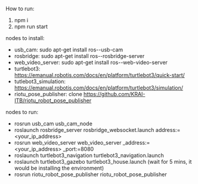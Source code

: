 How to run:
1. npm i
2. npm run start

nodes to install:
- usb_cam: sudo apt-get install ros-<distro>-usb-cam
- rosbridge: sudo apt-get install ros-<distro>-rosbridge-server
- web_video_server: sudo apt-get install ros-<distro>-web-video-server
- turtlebot3: https://emanual.robotis.com/docs/en/platform/turtlebot3/quick-start/
- tutlebot3_simulation: https://emanual.robotis.com/docs/en/platform/turtlebot3/simulation/
- riotu_pose_publisher: clone https://github.com/KRAI-ITB/riotu_robot_pose_publisher


nodes to run:
- rosrun usb_cam usb_cam_node
- roslaunch rosbridge_server rosbridge_websocket.launch address:=<your_ip_address>
- rosrun web_video_server web_video_server _address:=<your_ip_address> _port:=8080
- roslaunch turtlebot3_navigation turtlebot3_navigation.launch 
- roslaunch turtlebot3_gazebo turtlebot3_house.launch (wait for 5 mins, it would be installing the environment)
- rosrun riotu_robot_pose_publisher riotu_robot_pose_publisher 

